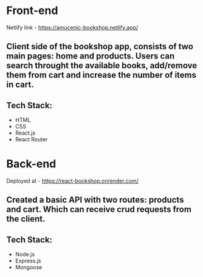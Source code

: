 # Front-end
Netlify link - https://amucenic-bookshop.netlify.app/

## Client side of the bookshop app, consists of two main pages: home and products. Users can search throught the available books, add/remove them from cart and increase the number of items in cart.

## Tech Stack:
- HTML
- CSS
- React.js
- React Router

# Back-end
Deployed at - https://react-bookshop.onrender.com/

## Created a basic API with two routes: products and cart. Which can receive crud requests from the client.

## Tech Stack:
- Node.js
- Express.js
- Mongoose


